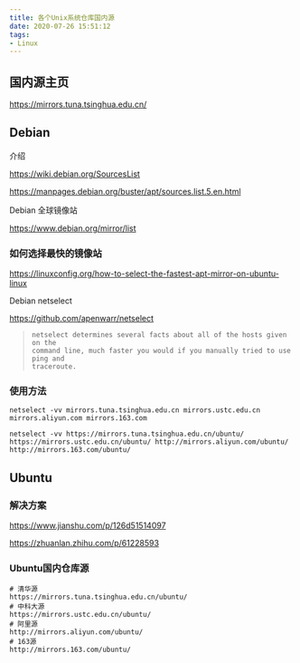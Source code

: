 ```yaml
---
title: 各个Unix系统仓库国内源
date: 2020-07-26 15:51:12
tags: 
- Linux
---
```


## 国内源主页

https://mirrors.tuna.tsinghua.edu.cn/

## Debian

介绍

https://wiki.debian.org/SourcesList

https://manpages.debian.org/buster/apt/sources.list.5.en.html

Debian 全球镜像站

https://www.debian.org/mirror/list

### 如何选择最快的镜像站

https://linuxconfig.org/how-to-select-the-fastest-apt-mirror-on-ubuntu-linux

Debian netselect

https://github.com/apenwarr/netselect

> ```
> netselect determines several facts about all of the hosts given on the
> command line, much faster you would if you manually tried to use ping and
> traceroute. 
> ```

### 使用方法

```shell
netselect -vv mirrors.tuna.tsinghua.edu.cn mirrors.ustc.edu.cn mirrors.aliyun.com mirrors.163.com
```

```shell
netselect -vv https://mirrors.tuna.tsinghua.edu.cn/ubuntu/ https://mirrors.ustc.edu.cn/ubuntu/ http://mirrors.aliyun.com/ubuntu/ http://mirrors.163.com/ubuntu/
```



## Ubuntu

### 解决方案

https://www.jianshu.com/p/126d51514097

https://zhuanlan.zhihu.com/p/61228593

### Ubuntu国内仓库源

```
# 清华源
https://mirrors.tuna.tsinghua.edu.cn/ubuntu/
# 中科大源
https://mirrors.ustc.edu.cn/ubuntu/
# 阿里源
http://mirrors.aliyun.com/ubuntu/
# 163源
http://mirrors.163.com/ubuntu/
```

